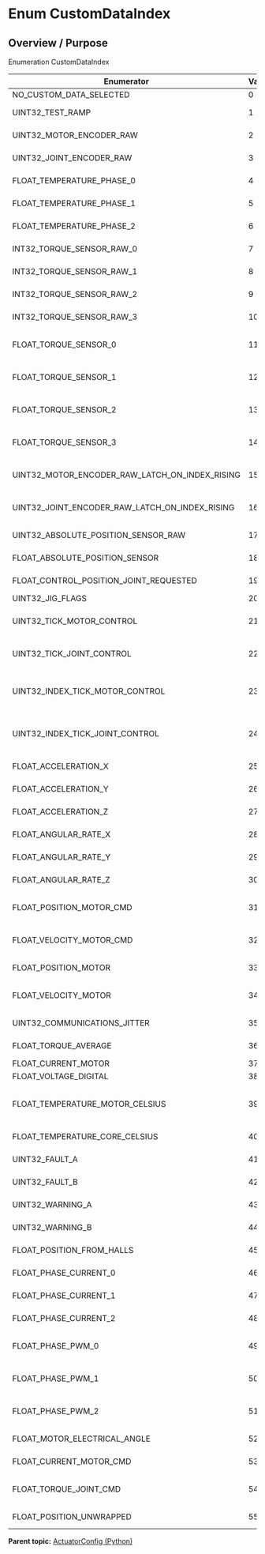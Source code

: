 # Enum CustomDataIndex

## Overview / Purpose

Enumeration CustomDataIndex

|Enumerator|Value|Description|
|----------|-----|-----------|
|NO\_CUSTOM\_DATA\_SELECTED|0|No custom data selected|
|UINT32\_TEST\_RAMP|1|Incremental value used for test and validation|
|UINT32\_MOTOR\_ENCODER\_RAW|2|Rotor optical encoder incremental value \(raw\)|
|UINT32\_JOINT\_ENCODER\_RAW|3|Joint optical encoder incremental value \(raw\)|
|FLOAT\_TEMPERATURE\_PHASE\_0|4|Motor phase 0 temperature \(degrees Celsius\)|
|FLOAT\_TEMPERATURE\_PHASE\_1|5|Motor phase 1 temperature \(degrees Celsius\)|
|FLOAT\_TEMPERATURE\_PHASE\_2|6|Motor phase 2 temperature \(degrees Celsius\)|
|INT32\_TORQUE\_SENSOR\_RAW\_0|7|Individual torque sensor strain gauge 0 ADC value \(raw\)|
|INT32\_TORQUE\_SENSOR\_RAW\_1|8|Individual torque sensor strain gauge 1 ADC value \(raw\)|
|INT32\_TORQUE\_SENSOR\_RAW\_2|9|Individual torque sensor strain gauge 2 ADC value \(raw\)|
|INT32\_TORQUE\_SENSOR\_RAW\_3|10|Individual torque sensor strain gauge 3 ADC value \(raw\)|
|FLOAT\_TORQUE\_SENSOR\_0|11|Individual torque sensor strain gauge 0 converted value \(Newton-meters\)|
|FLOAT\_TORQUE\_SENSOR\_1|12|Individual torque sensor strain gauge 1 converted value \(Newton-meters\)|
|FLOAT\_TORQUE\_SENSOR\_2|13|Individual torque sensor strain gauge 2 converted value \(Newton-meters\)|
|FLOAT\_TORQUE\_SENSOR\_3|14|Individual torque sensor strain gauge 3 converted value \(Newton-meters\)|
|UINT32\_MOTOR\_ENCODER\_RAW\_LATCH\_ON\_INDEX\_RISING|15|Rotor optical encoder incremental value at last index signal rising edge \(raw\)|
|UINT32\_JOINT\_ENCODER\_RAW\_LATCH\_ON\_INDEX\_RISING|16|Joint optical encoder incremental value at last index signal rising edge \(raw\)|
|UINT32\_ABSOLUTE\_POSITION\_SENSOR\_RAW|17|Absolute position sensor integer value \(raw\)|
|FLOAT\_ABSOLUTE\_POSITION\_SENSOR|18|Absolute position sensor converted value \(degrees\)|
|FLOAT\_CONTROL\_POSITION\_JOINT\_REQUESTED|19|Last axis position command received via Ethernet|
|UINT32\_JIG\_FLAGS|20|Jig status flags \(internal use\)|
|UINT32\_TICK\_MOTOR\_CONTROL|21|Rotor optical encoder incremental value corrected for counter overflow \(raw\)|
|UINT32\_TICK\_JOINT\_CONTROL|22|Joint optical encoder incremental value corrected for counter overflow \(raw\)|
|UINT32\_INDEX\_TICK\_MOTOR\_CONTROL|23|Rotor optical encoder incremental value corrected for counter overflow at last index signal rising edge \(raw\)|
|UINT32\_INDEX\_TICK\_JOINT\_CONTROL|24|Joint optical encoder incremental value corrected for counter overflow at last index signal rising edge \(raw\)|
|FLOAT\_ACCELERATION\_X|25|x-axis acceleration \(meters per second squared\)|
|FLOAT\_ACCELERATION\_Y|26|y-axis acceleration \(meters per second squared\)|
|FLOAT\_ACCELERATION\_Z|27|z-axis acceleration \(meters per second squared\)|
|FLOAT\_ANGULAR\_RATE\_X|28|x-axis angular velocity \(degrees per second\)|
|FLOAT\_ANGULAR\_RATE\_Y|29|y-axis angular velocity \(degrees per second\)|
|FLOAT\_ANGULAR\_RATE\_Z|30|z-axis angular velocity \(degrees per second\)|
|FLOAT\_POSITION\_MOTOR\_CMD|31|Axis position command sent to motor position control loop \(degrees\)|
|FLOAT\_VELOCITY\_MOTOR\_CMD|32|Axis velocity command sent to motor velocity control loop \(degrees per second\)|
|FLOAT\_POSITION\_MOTOR|33|Actuator position measured by rotor optical encoder \(degrees\)|
|FLOAT\_VELOCITY\_MOTOR|34|Actuator angular velocity measured by rotor optical encoder \(degrees per second\)|
|UINT32\_COMMUNICATIONS\_JITTER|35|Jitter from the communication \(microseconds\)|
|FLOAT\_TORQUE\_AVERAGE|36|Actuator torque \(Newton-meters\)|
|FLOAT\_CURRENT\_MOTOR|37|Motor current \(Amperes\)|
|FLOAT\_VOLTAGE\_DIGITAL|38|Main board voltage \(Volts\)|
|FLOAT\_TEMPERATURE\_MOTOR\_CELSIUS|39|Motor temperature \(maximum of the three \(3\) phase temperatures\) \(degrees Celsius\)|
|FLOAT\_TEMPERATURE\_CORE\_CELSIUS|40|Microcontroller temperature \(degrees Celsius\)|
|UINT32\_FAULT\_A|41|Bank A faults \(see ActuatorConfig.SafetyIdentifier\)|
|UINT32\_FAULT\_B|42|Bank B faults \(see ActuatorConfig.SafetyIdentifier\)|
|UINT32\_WARNING\_A|43|Bank A warnings \(see ActuatorConfig.SafetyIdentifier\)|
|UINT32\_WARNING\_B|44|Bank B warnings \(see ActuatorConfig.SafetyIdentifier\)|
|FLOAT\_POSITION\_FROM\_HALLS|45|Actuator position measured by motor hall sensors \(degrees\)|
|FLOAT\_PHASE\_CURRENT\_0|46|Motor phase 0 current \(Amperes\)|
|FLOAT\_PHASE\_CURRENT\_1|47|Motor phase 1 current \(Amperes\)|
|FLOAT\_PHASE\_CURRENT\_2|48|Motor phase 2 current \(Amperes\)|
|FLOAT\_PHASE\_PWM\_0|49|Pulse width modulation duty cycle applied to motor phase 0 \(percentage\)|
|FLOAT\_PHASE\_PWM\_1|50|Pulse width modulation duty cycle applied to motor phase 1 \(percentage\)|
|FLOAT\_PHASE\_PWM\_2|51|Pulse width modulation duty cycle applied to motor phase 2 \(percentage\)|
|FLOAT\_MOTOR\_ELECTRICAL\_ANGLE|52|Motor electrical angle \(degrees\)|
|FLOAT\_CURRENT\_MOTOR\_CMD|53|Motor current command sent to motor drive \(Amperes\)|
|FLOAT\_TORQUE\_JOINT\_CMD|54|Axis torque command sent to joint torque control loop \(Newton-meters\)|
|FLOAT\_POSITION\_UNWRAPPED|55|Actuator position unwrapped \(degrees\)|

**Parent topic:** [ActuatorConfig \(Python\)](../../summary_pages/ActuatorConfig.md)

